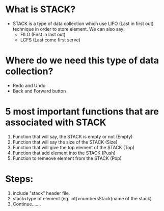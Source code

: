 # What is STACK?
* STACK is a type of data collection which use LIFO (Last in first out) technique in order to store element. We can also say:
  * FILO (First in last out)
  * LCFS (Last come first serve)
  
# Where do we need this type of data collection?
* Redo and Undo
* Back and Forward button 
  
# 5 most important functions that are associated with STACK
  1. Function that will say, the STACK is empty or not (Empty)
  2. Function that will say the size of the STACK (Size)
  3. Function that will give the top element of the STACK (Top)
  4. Function that add element into the STACK (Push)
  5. Function to remeove element from the STACK (Pop)

# Steps:
  1. include "stack" header file.
  2. stack<type of element (eg. int)>numbersStack(name of the stack)
  3. Continue.......